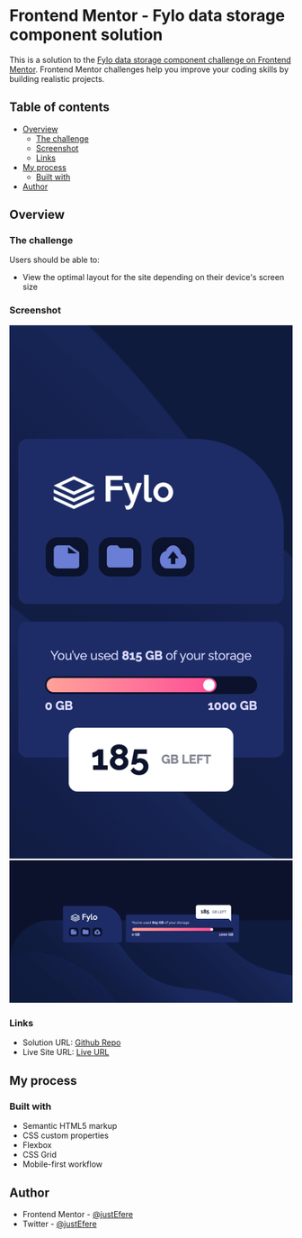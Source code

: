 # Frontend Mentor - Fylo data storage component solution

This is a solution to the [Fylo data storage component challenge on Frontend Mentor](https://www.frontendmentor.io/challenges/fylo-data-storage-component-1dZPRbV5n). Frontend Mentor challenges help you improve your coding skills by building realistic projects. 

## Table of contents

- [Overview](#overview)
  - [The challenge](#the-challenge)
  - [Screenshot](#screenshot)
  - [Links](#links)
- [My process](#my-process)
  - [Built with](#built-with)
- [Author](#author)

## Overview

### The challenge

Users should be able to:

- View the optimal layout for the site depending on their device's screen size

### Screenshot

![](./mobile.png)
![](./desktop.png)


### Links

- Solution URL: [Github Repo](https://github.com/justEfere/frontend-mentor/tree/main/Fylo-data-storage-component)
- Live Site URL: [Live URL](https://justefere.github.io/frontend-mentor/Fylo-data-storage-component)

## My process

### Built with

- Semantic HTML5 markup
- CSS custom properties
- Flexbox
- CSS Grid
- Mobile-first workflow



## Author

- Frontend Mentor - [@justEfere](https://www.frontendmentor.io/profile/justEfere)
- Twitter - [@justEfere](https://www.twitter.com/justEfere)


